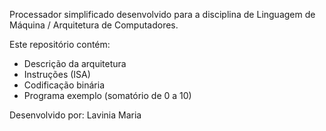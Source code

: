 Processador simplificado desenvolvido para a disciplina de Linguagem de Máquina / Arquitetura de Computadores.

Este repositório contém:
- Descrição da arquitetura
- Instruções (ISA)
- Codificação binária
- Programa exemplo (somatório de 0 a 10)

Desenvolvido por: Lavinia Maria

